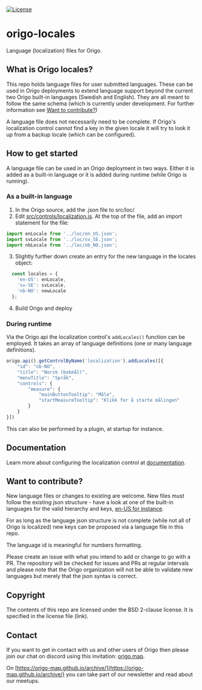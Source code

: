 

[![License](https://img.shields.io/badge/license-BSD2-blue.svg?style=flat-square)](https://github.com/origo-map/origo/blob/master/LICENSE.txt)
# origo-locales

Language (localization) files for Origo.

## What is Origo locales?

This repo holds language files for user submitted languages. These can be used in Origo deployments to extend language support beyond the current two Origo built-in languages (Swedish and English). They are all meant to follow the same schema (which is currently under development. For further information see [Want to contribute?](#want-to-contribute))

A language file does not necessarily need to be complete. If Origo's localization control cannot find a key in the given locale it will try to look it up from a backup locale (which can be configured).

## How to get started

A language file can be used in an Origo deployment in two ways. Either it is added as a built-in language or it is added during runtime (while Origo is running). 

### As a built-in language

1. In the Origo source, add the .json file to src/loc/
2. Edit [src/controls/localization.js](https://github.com/origo-map/origo/blob/master/src/controls/localization.js). 
At the top of the file, add an import statement for the file:
```js
import enLocale from '../loc/en_US.json';
import svLocale from '../loc/sv_SE.json';
import nbLocale from '../loc/nb_NO.json';
```
3. Slightly further down create an entry for the new language in the locales object:
```js
  const locales = {
    'en-US': enLocale,
    'sv-SE': svLocale,
    'nb-NO': newLocale
  };
```
4. Build Origo and deploy

### During runtime

Via the Origo api the localization control's `addLocales()` function can be employed. It takes an array of language definitions (one or many language definitions).
```js
origo.api().getControlByName('localization').addLocales([{
    "id": "nb-NO",
    "title": "Norsk (bokmål)",
    "menuTitle": "Språk",
    "controls": {
        "measure": {
            "mainButtonTooltip": "Måle",
            "startMeasureTooltip": "Klikk for å starte målingen"
        }
    }
}])

```
This can also be performed by a plugin, at startup for instance.


## Documentation

Learn more about configuring the localization control at [documentation](https://origo-map.github.io/origo-documentation/latest/#localization-control).

## Want to contribute?
New language files or changes to existing are welcome. New files must follow the existing json structure - have a look at one of the built-in languages for the valid hierarchy and keys, [en-US for instance](https://github.com/origo-map/origo/blob/master/src/loc/en_US.json).

For as long as the language json structure is not complete (while not all of Origo is localized) new keys can be proposed via a language file in this repo.

The language id is meaningful for numbers formatting.


Please create an issue with what you intend to add or change to go with a PR. The repository will be checked for issues and PRs at regular intervals and please note that the Origo organization will not be able to validate new languages but merely that the json syntax is correct.




## Copyright
The contents of this repo are licensed under the BSD 2-clause license. It is specified in the license file (link).

## Contact
If you want to get in contact with us and other users of Origo then please join our chat on discord using this invitation: [origo.map](https://discord.gg/NWRAkWAXQ3).

On [https://origo-map.github.io/archive/](https://origo-map.github.io/archive/) you can take part of our newsletter and read about our meetups.
